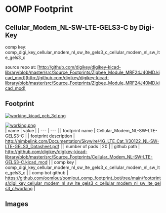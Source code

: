 # OOMP Footprint  
## Cellular_Modem_NL-SW-LTE-GELS3-C  by Digi-Key  
  
oomp key: oomp_digi_key_cellular_modem_nl_sw_lte_gels3_c_cellular_modem_nl_sw_lte_gels3_c  
  
source repo at: [http://github.com/digikey/digikey-kicad-library/blob/master/src/Source_Footprints/Zigbee_Module_MRF24J40MD.kicad_mod](http://github.com/digikey/digikey-kicad-library/blob/master/src/Source_Footprints/Zigbee_Module_MRF24J40MD.kicad_mod)  
## Footprint  
  
[![working_kicad_pcb_3d.png](working_kicad_pcb_3d_600.png)](working_kicad_pcb_3d.png)  
  
[![working.png](working_600.png)](working.png)  
| name | value | 
| --- | --- | 
| footprint name | Cellular_Modem_NL-SW-LTE-GELS3-C | 
| footprint description | http://nimbelink.com/Documentation/Skywire/4G_LTE_Cat_1/30122_NL-SW-LTE-GELS3_Datasheet.pdf | 
| number of pads | 20 | 
| github path | http://github.com/digikey/digikey-kicad-library/blob/master/src/Source_Footprints/Cellular_Modem_NL-SW-LTE-GELS3-C.kicad_mod | 
| oomp key | oomp_digi_key_cellular_modem_nl_sw_lte_gels3_c_cellular_modem_nl_sw_lte_gels3_c | 
| oomp bot github | https://github.com/oomlout/oomlout_oomp_footprint_bot/tree/main/footprints/digi_key_cellular_modem_nl_sw_lte_gels3_c_cellular_modem_nl_sw_lte_gels3_c/working | 
## Images  
